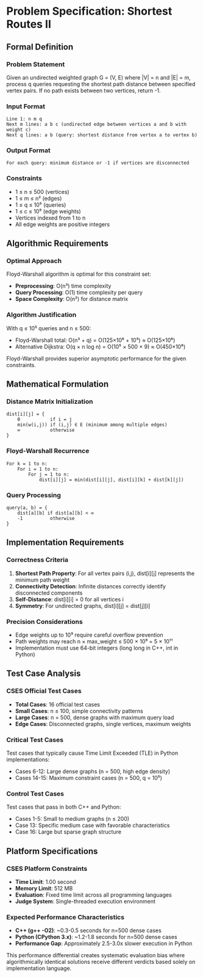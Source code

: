# Problem Specification: Shortest Routes II

## Formal Definition

### Problem Statement
Given an undirected weighted graph G = (V, E) where |V| = n and |E| = m, process q queries requesting the shortest path distance between specified vertex pairs. If no path exists between two vertices, return -1.

### Input Format
```
Line 1: n m q
Next m lines: a b c (undirected edge between vertices a and b with weight c)
Next q lines: a b (query: shortest distance from vertex a to vertex b)
```

### Output Format
```
For each query: minimum distance or -1 if vertices are disconnected
```

### Constraints
- 1 ≤ n ≤ 500 (vertices)
- 1 ≤ m ≤ n² (edges)  
- 1 ≤ q ≤ 10⁵ (queries)
- 1 ≤ c ≤ 10⁹ (edge weights)
- Vertices indexed from 1 to n
- All edge weights are positive integers

## Algorithmic Requirements

### Optimal Approach
Floyd-Warshall algorithm is optimal for this constraint set:
- **Preprocessing**: O(n³) time complexity
- **Query Processing**: O(1) time complexity per query
- **Space Complexity**: O(n²) for distance matrix

### Algorithm Justification
With q ≤ 10⁵ queries and n ≤ 500:
- Floyd-Warshall total: O(n³ + q) = O(125×10⁶ + 10⁵) ≈ O(125×10⁶)
- Alternative Dijkstra: O(q × n log n) = O(10⁵ × 500 × 9) ≈ O(450×10⁶)

Floyd-Warshall provides superior asymptotic performance for the given constraints.

## Mathematical Formulation

### Distance Matrix Initialization
```
dist[i][j] = {
    0           if i = j
    min(w(i,j)) if (i,j) ∈ E (minimum among multiple edges)
    ∞           otherwise
}
```

### Floyd-Warshall Recurrence
```
For k = 1 to n:
    For i = 1 to n:
        For j = 1 to n:
            dist[i][j] = min(dist[i][j], dist[i][k] + dist[k][j])
```

### Query Processing
```
query(a, b) = {
    dist[a][b] if dist[a][b] < ∞
    -1          otherwise
}
```

## Implementation Requirements

### Correctness Criteria
1. **Shortest Path Property**: For all vertex pairs (i,j), dist[i][j] represents the minimum path weight
2. **Connectivity Detection**: Infinite distances correctly identify disconnected components
3. **Self-Distance**: dist[i][i] = 0 for all vertices i
4. **Symmetry**: For undirected graphs, dist[i][j] = dist[j][i]

### Precision Considerations
- Edge weights up to 10⁹ require careful overflow prevention
- Path weights may reach n × max_weight ≤ 500 × 10⁹ = 5 × 10¹¹
- Implementation must use 64-bit integers (long long in C++, int in Python)

## Test Case Analysis

### CSES Official Test Cases
- **Total Cases**: 16 official test cases
- **Small Cases**: n ≤ 100, simple connectivity patterns
- **Large Cases**: n = 500, dense graphs with maximum query load
- **Edge Cases**: Disconnected graphs, single vertices, maximum weights

### Critical Test Cases
Test cases that typically cause Time Limit Exceeded (TLE) in Python implementations:
- Cases 6-12: Large dense graphs (n = 500, high edge density)
- Cases 14-15: Maximum constraint cases (n = 500, q = 10⁵)

### Control Test Cases
Test cases that pass in both C++ and Python:
- Cases 1-5: Small to medium graphs (n ≤ 200)
- Case 13: Specific medium case with favorable characteristics
- Case 16: Large but sparse graph structure

## Platform Specifications

### CSES Platform Constraints
- **Time Limit**: 1.00 second
- **Memory Limit**: 512 MB
- **Evaluation**: Fixed time limit across all programming languages
- **Judge System**: Single-threaded execution environment

### Expected Performance Characteristics
- **C++ (g++ -O2)**: ~0.3-0.5 seconds for n=500 dense cases
- **Python (CPython 3.x)**: ~1.2-1.8 seconds for n=500 dense cases
- **Performance Gap**: Approximately 2.5-3.0x slower execution in Python

This performance differential creates systematic evaluation bias where algorithmically identical solutions receive different verdicts based solely on implementation language.

